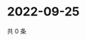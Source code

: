 # 2022-09-25

共 0 条

<!-- BEGIN WEIBO -->
<!-- 最后更新时间 Sun Sep 25 2022 16:08:07 GMT+0800 (China Standard Time) -->

<!-- END WEIBO -->
